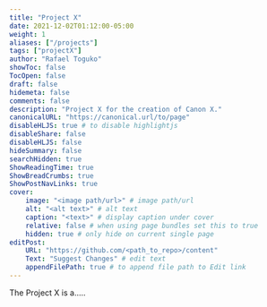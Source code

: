 ```yaml
---
title: "Project X"
date: 2021-12-02T01:12:00-05:00
weight: 1
aliases: ["/projects"]
tags: ["projectX"]
author: "Rafael Toguko"
showToc: false
TocOpen: false
draft: false
hidemeta: false
comments: false
description: "Project X for the creation of Canon X."
canonicalURL: "https://canonical.url/to/page"
disableHLJS: true # to disable highlightjs
disableShare: false
disableHLJS: false
hideSummary: false
searchHidden: true
ShowReadingTime: true
ShowBreadCrumbs: true
ShowPostNavLinks: true
cover:
    image: "<image path/url>" # image path/url
    alt: "<alt text>" # alt text
    caption: "<text>" # display caption under cover
    relative: false # when using page bundles set this to true
    hidden: true # only hide on current single page
editPost:
    URL: "https://github.com/<path_to_repo>/content"
    Text: "Suggest Changes" # edit text
    appendFilePath: true # to append file path to Edit link
---
```


The Project X is a.....
